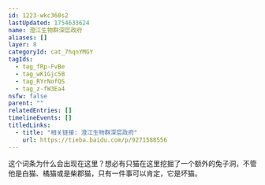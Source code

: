 ```yaml
---
id: 1223-wkc360s2
lastUpdated: 1754633624
name: 澄江生物群深层政府
aliases: []
layer: 8
categoryId: cat_7hqnYMGY
tagIds:
  - tag_fRp-FvBe
  - tag_wK1Gjc5B
  - tag_RYrNofQS
  - tag_z-fW3Ea4
nsfw: false
parent: ""
relatedEntries: []
timelineEvents: []
titledLinks:
  - title: "相关链接: 澄江生物群深层政府"
    url: https://tieba.baidu.com/p/9271588556
---
```


这个词条为什么会出现在这里？想必有只猫在这里挖掘了一个额外的兔子洞，不管他是白猫、橘猫或是柴郡猫，只有一件事可以肯定，它是坏猫。